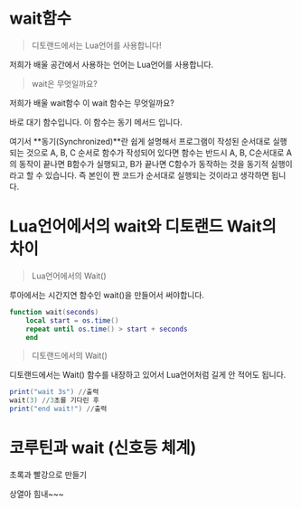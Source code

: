 # wait함수

> 디토랜드에서는 Lua언어를 사용합니다!
> 

저희가 배울 공간에서 사용하는 언어는 Lua언어를 사용합니다. 

> wait은 무엇일까요?
> 

저희가 배울 wait함수 이 wait 함수는 무엇일까요?

바로 대기 함수입니다. 이 함수는 동기 메서드 입니다. 

여기서 **동기(Synchronized)**란 쉽게 설명해서 프로그램이 작성된 순서대로 실행되는 것으로 A, B, C 순서로 함수가 작성되어 있다면 함수는 반드시 A, B, C순서대로 A의 동작이 끝나면 B함수가 실행되고, B가 끝나면 C함수가 동작하는 것을 동기적 실행이라고 할 수 있습니다. 즉 본인이 짠 코드가 순서대로 실행되는 것이라고 생각하면 됩니다. 

# Lua언어에서의 wait와 디토랜드 Wait의 차이

> Lua언어에서의 Wait()
> 

루아에서는 시간지연 함수인 wait()을 만들어서 써야합니다.

```lua
function wait(seconds)
	local start = os.time()
	repeat until os.time() > start + seconds
	end
```

> 디토랜드에서의 Wait()
> 

디토랜드에서는 Wait() 함수를 내장하고 있어서 Lua언어처럼 길게 안 적어도 됩니다. 

```lua
print("wait 3s") //출력
wait(3) //3초를 기다린 후
print("end wait!") //출력
```

# 코루틴과 wait (신호등 체계)

초록과 빨강으로 만들기

상열아 힘내~~~